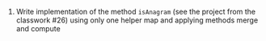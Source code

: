1. Write implementation of the method `isAnagram` (see the project from the classwork #26) using only one helper map and applying methods merge and compute
